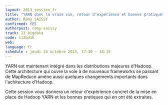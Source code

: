 ```yaml
---
layout: 2013_session_fr
title: "YARN dans la vraie vie, retour d'expérience et bonnes pratiques tirées de sa mise en place pour un datalab"
author: Rémy SAISSY
confirmed: YES
authorpost: remy-saissy
track: 13_bigdata
code: s13bd1h
web: 
language: fr
schedule : jeudi 24 octobre 2013, 17:30 - 18:15
---
```


YARN est maintenant intégré dans les distributions majeures d'Hadoop. Cette architecture qui ouvre la voie à de nouveaux frameworks se passant de MapReduce amène aussi quelques changements importants dans l'achitecture d'Hadoop.

Cette session vous donnera un retour d'expérience concret de la mise en place de Hadoop YARN et les bonnes pratiques qui en ont été extraites.
